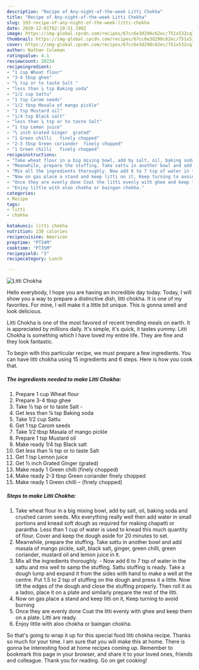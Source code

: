```yaml
---
description: "Recipe of Any-night-of-the-week Litti Chokha"
title: "Recipe of Any-night-of-the-week Litti Chokha"
slug: 193-recipe-of-any-night-of-the-week-litti-chokha
date: 2020-12-01T02:10:51.198Z
image: https://img-global.cpcdn.com/recipes/67cc6e3d290c62ec/751x532cq70/litti-chokha-recipe-main-photo.jpg
thumbnail: https://img-global.cpcdn.com/recipes/67cc6e3d290c62ec/751x532cq70/litti-chokha-recipe-main-photo.jpg
cover: https://img-global.cpcdn.com/recipes/67cc6e3d290c62ec/751x532cq70/litti-chokha-recipe-main-photo.jpg
author: Nathan Coleman
ratingvalue: 4.1
reviewcount: 28234
recipeingredient:
- "1 cup Wheat flour"
- "3-4 tbsp ghee"
- "½ tsp or to taste Salt "
- "less than ¼ tsp Baking soda"
- "1/2 cup Sattu"
- "1 tsp Carom seeds"
- "1/2 tbsp Masala of mango pickle"
- "1 tsp Mustard oil"
- "1/4 tsp Black salt"
- "less than ¼ tsp or to taste Salt"
- "1 tsp Lemon juice"
- "½ inch Grated Ginger  grated"
- "1 Green chilli   finely chopped"
- "2-3 tbsp Green coriander  finely chopped"
- "1 Green chilli   finely chopped"
recipeinstructions:
- "Take wheat flour in a big mixing bowl, add by salt, oil, baking soda and crushed carom seeds. Mix everything really well then add water in small portions and knead soft dough as required for making chapatti or parantha. Less than 1 cup of water is used to knead this much quantity of flour. Cover and keep the dough aside for 20 minutes to set."
- "Meanwhile, prepare the stuffing. Take sattu in another bowl and add masala of mango pickle, salt, black salt, ginger, green chilli, green coriander, mustard oil and lemon juice in it."
- "Mix all the ingredients thoroughly. Now add 6 to 7 tsp of water in the sattu and mix well to samp the stuffing. Sattu stuffing is ready. Take a dough lump and expand it from the sides with hand to make a well at the centre. Put 1.5 to 2 tsp of stuffing on the dough and press it a little. Now lift the edges of the dough and close the stuffing properly. Then roll it as a ladoo, place it on a plate and similarly prepare the rest of the litti."
- "Now on gas place a stand and keep litti on it, Keep turning to avoid burning"
- "Once they are evenly done Coat the litti evenly with ghee and keep them on a plate. Litti are ready."
- "Enjoy little with aloo chokha or baingan chokha."
categories:
- Recipe
tags:
- litti
- chokha

katakunci: litti chokha 
nutrition: 238 calories
recipecuisine: American
preptime: "PT34M"
cooktime: "PT35M"
recipeyield: "3"
recipecategory: Lunch

---
```



![Litti Chokha](https://img-global.cpcdn.com/recipes/67cc6e3d290c62ec/751x532cq70/litti-chokha-recipe-main-photo.jpg)

Hello everybody, I hope you are having an incredible day today. Today, I will show you a way to prepare a distinctive dish, litti chokha. It is one of my favorites. For mine, I will make it a little bit unique. This is gonna smell and look delicious.

Litti Chokha is one of the most favored of recent trending meals on earth. It is appreciated by millions daily. It's simple, it's quick, it tastes yummy. Litti Chokha is something which I have loved my entire life. They are fine and they look fantastic.




To begin with this particular recipe, we must prepare a few ingredients. You can have litti chokha using 15 ingredients and 6 steps. Here is how you cook that.

<!--inarticleads1-->

##### The ingredients needed to make Litti Chokha:

1. Prepare 1 cup Wheat flour
1. Prepare 3-4 tbsp ghee
1. Take ½ tsp or to taste Salt -
1. Get less than ¼ tsp Baking soda
1. Take 1/2 cup Sattu
1. Get 1 tsp Carom seeds
1. Take 1/2 tbsp Masala of mango pickle
1. Prepare 1 tsp Mustard oil
1. Make ready 1/4 tsp Black salt
1. Get less than ¼ tsp or to taste Salt
1. Get 1 tsp Lemon juice
1. Get ½ inch Grated Ginger  (grated)
1. Make ready 1 Green chilli   (finely chopped)
1. Make ready 2-3 tbsp Green coriander  finely chopped
1. Make ready 1 Green chilli –  (finely chopped)




<!--inarticleads2-->

##### Steps to make Litti Chokha:

1. Take wheat flour in a big mixing bowl, add by salt, oil, baking soda and crushed carom seeds. Mix everything really well then add water in small portions and knead soft dough as required for making chapatti or parantha. Less than 1 cup of water is used to knead this much quantity of flour. Cover and keep the dough aside for 20 minutes to set.
1. Meanwhile, prepare the stuffing. Take sattu in another bowl and add masala of mango pickle, salt, black salt, ginger, green chilli, green coriander, mustard oil and lemon juice in it.
1. Mix all the ingredients thoroughly. - Now add 6 to 7 tsp of water in the sattu and mix well to samp the stuffing. Sattu stuffing is ready. Take a dough lump and expand it from the sides with hand to make a well at the centre. Put 1.5 to 2 tsp of stuffing on the dough and press it a little. Now lift the edges of the dough and close the stuffing properly. Then roll it as a ladoo, place it on a plate and similarly prepare the rest of the litti.
1. Now on gas place a stand and keep litti on it, Keep turning to avoid burning
1. Once they are evenly done Coat the litti evenly with ghee and keep them on a plate. Litti are ready.
1. Enjoy little with aloo chokha or baingan chokha.




So that's going to wrap it up for this special food litti chokha recipe. Thanks so much for your time. I am sure that you will make this at home. There is gonna be interesting food at home recipes coming up. Remember to bookmark this page in your browser, and share it to your loved ones, friends and colleague. Thank you for reading. Go on get cooking!
